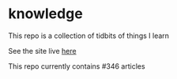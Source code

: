 # knowledge

This repo is a collection of tidbits of things I learn

See the site live [here](https://mark1626.github.io/knowledge/)

This repo currently contains #346 articles
